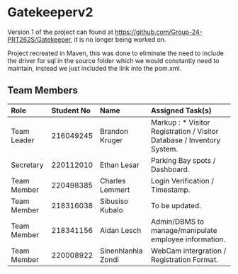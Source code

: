 # Gatekeeperv2 #

Version 1 of the project can found at https://github.com/Group-24-PRT262S/Gatekeeper, it is no longer being worked on.

Project recreated in Maven, this was done to eliminate the need to include the driver for sql in the source folder which we would constantly need to maintain, instead we just included the link into the pom.xml.

## Team Members ##

|Role|Student No| Name|Assigned Task(s)|
|:---|:---|:---|:---|
|Team Leader|216049245| Brandon Kruger | Markup : * Visitor Registration / Visitor Database / Inventory System.
|Secretary|220112010| Ethan Lesar | Parking Bay spots / Dashboard.
|Team Member|220498385|Charles Lemmert | Login Verification / Timestamp.
|Team Member|218316038|Sibusiso Kubalo | To be updated.
|Team Member|218341156|Aidan Lesch | Admin/DBMS to manage/manipulate employee information.
|Team Member|220008922|Sinenhlanhla Zondi | WebCam intergration / Registration Format.


